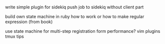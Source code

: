 write simple plugin for sidekiq
push job to sidekiq without client part

build own state machine in ruby
how to work or how to make regular expression (from book)

use state machine for multi-step registration form
performance?
vim plugins
tmux tips


